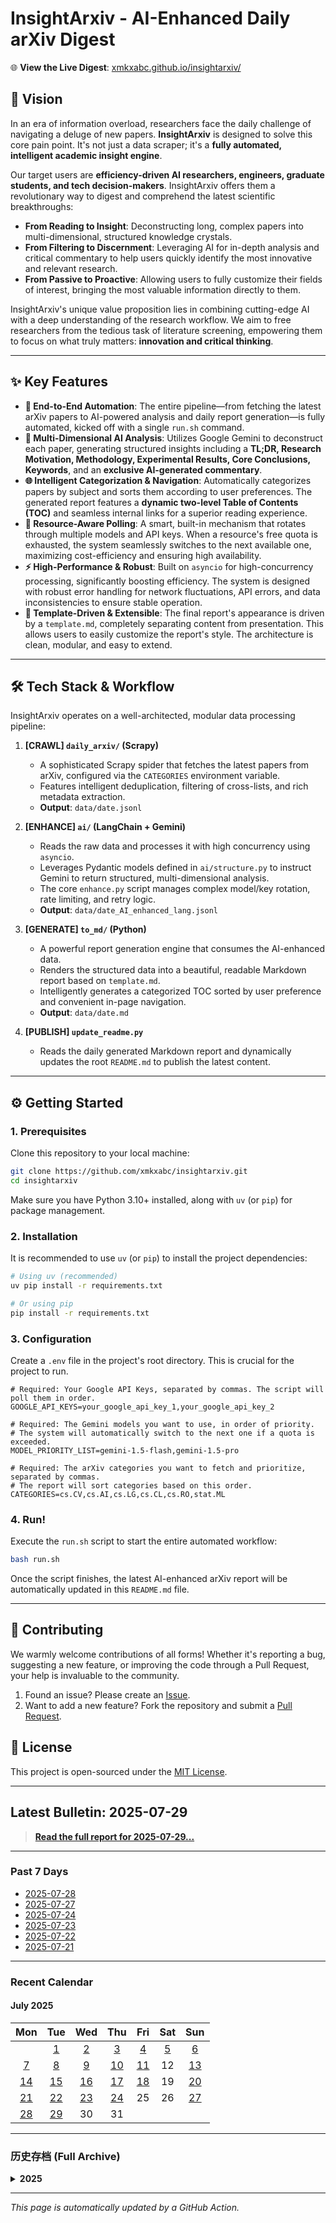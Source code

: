 # InsightArxiv - AI-Enhanced Daily arXiv Digest

🌐 **View the Live Digest**: [xmkxabc.github.io/insightarxiv/](https://xmkxabc.github.io/InsightArxiv)

## 🚀 Vision

In an era of information overload, researchers face the daily challenge of navigating a deluge of new papers. **InsightArxiv** is designed to solve this core pain point. It's not just a data scraper; it's a **fully automated, intelligent academic insight engine**.

Our target users are **efficiency-driven AI researchers, engineers, graduate students, and tech decision-makers**. InsightArxiv offers them a revolutionary way to digest and comprehend the latest scientific breakthroughs:

*   **From Reading to Insight**: Deconstructing long, complex papers into multi-dimensional, structured knowledge crystals.
*   **From Filtering to Discernment**: Leveraging AI for in-depth analysis and critical commentary to help users quickly identify the most innovative and relevant research.
*   **From Passive to Proactive**: Allowing users to fully customize their fields of interest, bringing the most valuable information directly to them.

InsightArxiv's unique value proposition lies in combining cutting-edge AI with a deep understanding of the research workflow. We aim to free researchers from the tedious task of literature screening, empowering them to focus on what truly matters: **innovation and critical thinking**.

---

## ✨ Key Features

*   **🤖 End-to-End Automation**: The entire pipeline—from fetching the latest arXiv papers to AI-powered analysis and daily report generation—is fully automated, kicked off with a single `run.sh` command.
*   **🧠 Multi-Dimensional AI Analysis**: Utilizes Google Gemini to deconstruct each paper, generating structured insights including a **TL;DR, Research Motivation, Methodology, Experimental Results, Core Conclusions, Keywords**, and an **exclusive AI-generated commentary**.
*   **🌐 Intelligent Categorization & Navigation**: Automatically categorizes papers by subject and sorts them according to user preferences. The generated report features a **dynamic two-level Table of Contents (TOC)** and seamless internal links for a superior reading experience.
*   **🔄 Resource-Aware Polling**: A smart, built-in mechanism that rotates through multiple models and API keys. When a resource's free quota is exhausted, the system seamlessly switches to the next available one, maximizing cost-efficiency and ensuring high availability.
*   **⚡️ High-Performance & Robust**: Built on `asyncio` for high-concurrency processing, significantly boosting efficiency. The system is designed with robust error handling for network fluctuations, API errors, and data inconsistencies to ensure stable operation.
*   **🎨 Template-Driven & Extensible**: The final report's appearance is driven by a `template.md`, completely separating content from presentation. This allows users to easily customize the report's style. The architecture is clean, modular, and easy to extend.

---

## 🛠️ Tech Stack & Workflow

InsightArxiv operates on a well-architected, modular data processing pipeline:

1.  **[CRAWL] `daily_arxiv/` (Scrapy)**
    *   A sophisticated Scrapy spider that fetches the latest papers from arXiv, configured via the `CATEGORIES` environment variable.
    *   Features intelligent deduplication, filtering of cross-lists, and rich metadata extraction.
    *   **Output**: `data/date.jsonl`

2.  **[ENHANCE] `ai/` (LangChain + Gemini)**
    *   Reads the raw data and processes it with high concurrency using `asyncio`.
    *   Leverages Pydantic models defined in `ai/structure.py` to instruct Gemini to return structured, multi-dimensional analysis.
    *   The core `enhance.py` script manages complex model/key rotation, rate limiting, and retry logic.
    *   **Output**: `data/date_AI_enhanced_lang.jsonl`

3.  **[GENERATE] `to_md/` (Python)**
    *   A powerful report generation engine that consumes the AI-enhanced data.
    *   Renders the structured data into a beautiful, readable Markdown report based on `template.md`.
    *   Intelligently generates a categorized TOC sorted by user preference and convenient in-page navigation.
    *   **Output**: `data/date.md`

4.  **[PUBLISH] `update_readme.py`**
    *   Reads the daily generated Markdown report and dynamically updates the root `README.md` to publish the latest content.

---

## ⚙️ Getting Started

### 1. Prerequisites

Clone this repository to your local machine:
```bash
git clone https://github.com/xmkxabc/insightarxiv.git
cd insightarxiv
```
Make sure you have Python 3.10+ installed, along with `uv` (or `pip`) for package management.

### 2. Installation

It is recommended to use `uv` (or `pip`) to install the project dependencies:
```bash
# Using uv (recommended)
uv pip install -r requirements.txt

# Or using pip
pip install -r requirements.txt
```

### 3. Configuration

Create a `.env` file in the project's root directory. This is crucial for the project to run.

```env
# Required: Your Google API Keys, separated by commas. The script will poll them in order.
GOOGLE_API_KEYS=your_google_api_key_1,your_google_api_key_2

# Required: The Gemini models you want to use, in order of priority.
# The system will automatically switch to the next one if a quota is exceeded.
MODEL_PRIORITY_LIST=gemini-1.5-flash,gemini-1.5-pro

# Required: The arXiv categories you want to fetch and prioritize, separated by commas.
# The report will sort categories based on this order.
CATEGORIES=cs.CV,cs.AI,cs.LG,cs.CL,cs.RO,stat.ML
```

### 4. Run!

Execute the `run.sh` script to start the entire automated workflow:

```bash
bash run.sh
```

Once the script finishes, the latest AI-enhanced arXiv report will be automatically updated in this `README.md` file.

---

## 🤝 Contributing

We warmly welcome contributions of all forms! Whether it's reporting a bug, suggesting a new feature, or improving the code through a Pull Request, your help is invaluable to the community.

1.  Found an issue? Please create an [Issue](https://github.com/xmkxabc/InsightArxiv/issues).
2.  Want to add a new feature? Fork the repository and submit a [Pull Request](https://github.com/xmkxabc/daae/pulls).

## 📜 License

This project is open-sourced under the [MIT License](LICENSE).

---

## **Latest Bulletin: 2025-07-29**

> [**Read the full report for 2025-07-29...**](./data/2025-07-29.md)

---

### **Past 7 Days**

- [2025-07-28](./data/2025-07-28.md)
- [2025-07-27](./data/2025-07-27.md)
- [2025-07-24](./data/2025-07-24.md)
- [2025-07-23](./data/2025-07-23.md)
- [2025-07-22](./data/2025-07-22.md)
- [2025-07-21](./data/2025-07-21.md)


---

### **Recent Calendar**

#### July 2025

| Mon | Tue | Wed | Thu | Fri | Sat | Sun |
|:---:|:---:|:---:|:---:|:---:|:---:|:---:|
|   | [1](./data/2025-07-01.md) | [2](./data/2025-07-02.md) | [3](./data/2025-07-03.md) | [4](./data/2025-07-04.md) | [5](./data/2025-07-05.md) | [6](./data/2025-07-06.md) |
| [7](./data/2025-07-07.md) | [8](./data/2025-07-08.md) | [9](./data/2025-07-09.md) | [10](./data/2025-07-10.md) | [11](./data/2025-07-11.md) | 12 | [13](./data/2025-07-13.md) |
| [14](./data/2025-07-14.md) | [15](./data/2025-07-15.md) | [16](./data/2025-07-16.md) | [17](./data/2025-07-17.md) | [18](./data/2025-07-18.md) | 19 | [20](./data/2025-07-20.md) |
| [21](./data/2025-07-21.md) | [22](./data/2025-07-22.md) | [23](./data/2025-07-23.md) | [24](./data/2025-07-24.md) | 25 | 26 | [27](./data/2025-07-27.md) |
| [28](./data/2025-07-28.md) | [29](./data/2025-07-29.md) | 30 | 31 |   |   |   |


---

### **历史存档 (Full Archive)**

<details>
<summary><strong>2025</strong></summary>

<details>
<summary>June</summary>

- [2025-06-30](./data/2025-06-30.md)
- [2025-06-29](./data/2025-06-29.md)
- [2025-06-28](./data/2025-06-28.md)
- [2025-06-27](./data/2025-06-27.md)
- [2025-06-26](./data/2025-06-26.md)
- [2025-06-25](./data/2025-06-25.md)
- [2025-06-24](./data/2025-06-24.md)
- [2025-06-23](./data/2025-06-23.md)
- [2025-06-22](./data/2025-06-22.md)
- [2025-06-21](./data/2025-06-21.md)
- [2025-06-20](./data/2025-06-20.md)
- [2025-06-19](./data/2025-06-19.md)
- [2025-06-18](./data/2025-06-18.md)
- [2025-06-17](./data/2025-06-17.md)
- [2025-06-16](./data/2025-06-16.md)
- [2025-06-15](./data/2025-06-15.md)
- [2025-06-14](./data/2025-06-14.md)
- [2025-06-13](./data/2025-06-13.md)
- [2025-06-12](./data/2025-06-12.md)
- [2025-06-11](./data/2025-06-11.md)
- [2025-06-10](./data/2025-06-10.md)
- [2025-06-09](./data/2025-06-09.md)
- [2025-06-08](./data/2025-06-08.md)
- [2025-06-07](./data/2025-06-07.md)
- [2025-06-06](./data/2025-06-06.md)
- [2025-06-05](./data/2025-06-05.md)
- [2025-06-04](./data/2025-06-04.md)
- [2025-06-03](./data/2025-06-03.md)
- [2025-06-02](./data/2025-06-02.md)
- [2025-06-01](./data/2025-06-01.md)

</details>
<details>
<summary>May</summary>

- [2025-05-31](./data/2025-05-31.md)
- [2025-05-30](./data/2025-05-30.md)
- [2025-05-29](./data/2025-05-29.md)
- [2025-05-28](./data/2025-05-28.md)
- [2025-05-27](./data/2025-05-27.md)
- [2025-05-26](./data/2025-05-26.md)
- [2025-05-25](./data/2025-05-25.md)
- [2025-05-24](./data/2025-05-24.md)
- [2025-05-23](./data/2025-05-23.md)
- [2025-05-22](./data/2025-05-22.md)
- [2025-05-21](./data/2025-05-21.md)
- [2025-05-20](./data/2025-05-20.md)
- [2025-05-19](./data/2025-05-19.md)
- [2025-05-18](./data/2025-05-18.md)
- [2025-05-17](./data/2025-05-17.md)
- [2025-05-16](./data/2025-05-16.md)
- [2025-05-15](./data/2025-05-15.md)
- [2025-05-14](./data/2025-05-14.md)
- [2025-05-13](./data/2025-05-13.md)
- [2025-05-12](./data/2025-05-12.md)
- [2025-05-11](./data/2025-05-11.md)
- [2025-05-10](./data/2025-05-10.md)
- [2025-05-09](./data/2025-05-09.md)
- [2025-05-08](./data/2025-05-08.md)
- [2025-05-07](./data/2025-05-07.md)
- [2025-05-06](./data/2025-05-06.md)
- [2025-05-05](./data/2025-05-05.md)
- [2025-05-04](./data/2025-05-04.md)
- [2025-05-03](./data/2025-05-03.md)
- [2025-05-02](./data/2025-05-02.md)
- [2025-05-01](./data/2025-05-01.md)

</details>
<details>
<summary>April</summary>

- [2025-04-30](./data/2025-04-30.md)
- [2025-04-29](./data/2025-04-29.md)
- [2025-04-28](./data/2025-04-28.md)
- [2025-04-27](./data/2025-04-27.md)
- [2025-04-26](./data/2025-04-26.md)
- [2025-04-25](./data/2025-04-25.md)
- [2025-04-24](./data/2025-04-24.md)
- [2025-04-23](./data/2025-04-23.md)
- [2025-04-22](./data/2025-04-22.md)
- [2025-04-21](./data/2025-04-21.md)
- [2025-04-20](./data/2025-04-20.md)
- [2025-04-19](./data/2025-04-19.md)
- [2025-04-18](./data/2025-04-18.md)
- [2025-04-17](./data/2025-04-17.md)
- [2025-04-16](./data/2025-04-16.md)
- [2025-04-15](./data/2025-04-15.md)
- [2025-04-14](./data/2025-04-14.md)
- [2025-04-13](./data/2025-04-13.md)
- [2025-04-12](./data/2025-04-12.md)
- [2025-04-11](./data/2025-04-11.md)
- [2025-04-10](./data/2025-04-10.md)
- [2025-04-09](./data/2025-04-09.md)
- [2025-04-08](./data/2025-04-08.md)
- [2025-04-07](./data/2025-04-07.md)
- [2025-04-06](./data/2025-04-06.md)
- [2025-04-05](./data/2025-04-05.md)
- [2025-04-04](./data/2025-04-04.md)
- [2025-04-03](./data/2025-04-03.md)
- [2025-04-02](./data/2025-04-02.md)
- [2025-04-01](./data/2025-04-01.md)

</details>
<details>
<summary>March</summary>

- [2025-03-31](./data/2025-03-31.md)
- [2025-03-30](./data/2025-03-30.md)
- [2025-03-29](./data/2025-03-29.md)
- [2025-03-28](./data/2025-03-28.md)
- [2025-03-27](./data/2025-03-27.md)
- [2025-03-26](./data/2025-03-26.md)
- [2025-03-25](./data/2025-03-25.md)
- [2025-03-24](./data/2025-03-24.md)
- [2025-03-23](./data/2025-03-23.md)
- [2025-03-22](./data/2025-03-22.md)
- [2025-03-21](./data/2025-03-21.md)
- [2025-03-20](./data/2025-03-20.md)
- [2025-03-19](./data/2025-03-19.md)
- [2025-03-18](./data/2025-03-18.md)

</details>

</details>


---
*This page is automatically updated by a GitHub Action.*
